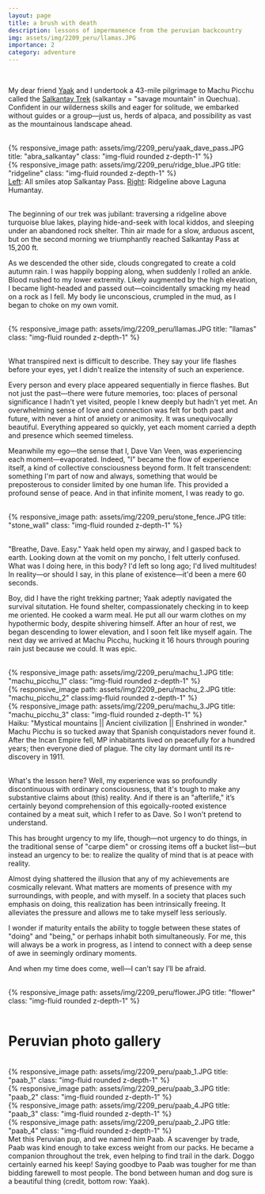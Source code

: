 ```yaml
---
layout: page
title: a brush with death
description: lessons of impermanence from the peruvian backcountry
img: assets/img/2209_peru/llamas.JPG
importance: 2
category: adventure
---
```


<br>

My dear friend [Yaak](https://jacobwinick.com/) and I undertook a 43-mile pilgrimage to Machu Picchu called the [Salkantay Trek](https://www.alltrails.com/trail/peru/cusco/salkantay-trek?u=i) (salkantay = "savage mountain" in Quechua).
Confident in our wilderness skills and eager for solitude, we embarked without guides or a group&mdash;just us, herds of alpaca, and possibility as vast as the mountainous landscape ahead.

<br>
<div class="row justify-content-sm-center">
    <div class="col-sm-7 mt-3 mt-md-0">
        {% responsive_image path: assets/img/2209_peru/yaak_dave_pass.JPG title: "abra_salkantay" class: "img-fluid rounded z-depth-1" %}
    </div>
    <div class="col-sm-5 mt-3 mt-md-0">
        {% responsive_image path: assets/img/2209_peru/ridge_blue.JPG title: "ridgeline" class: "img-fluid rounded z-depth-1" %}
    </div>
<div class="caption">
<u>Left</u>: All smiles atop Salkantay Pass. <u>Right</u>: Ridgeline above Laguna Humantay.
</div>
</div>

<div class="row justify-content-sm-center">
<div class="col-sm-5 mt-md-0">
<div class="strava-embed-placeholder" data-embed-type="route" data-embed-id="3043291508145596376" data-units="imperial" data-hide-elevation="true"></div><script src="https://strava-embeds.com/embed.js"></script>
</div>
</div>
<br>

The beginning of our trek was jubilant: traversing a ridgeline above turquoise blue lakes, playing hide-and-seek with local kiddos, and sleeping under an abandoned rock shelter. 
Thin air made for a slow, arduous ascent, but on the second morning we triumphantly reached Salkantay Pass at 15,200 ft.

As we descended the other side, clouds congregated to create a cold autumn rain.
I was happily bopping along, when suddenly I rolled an ankle. 
Blood rushed to my lower extremity. Likely augmented by the high elevation, I became light-headed and passed out&mdash;coincidentally smacking my head on a rock as I fell. 
My body lie unconscious, crumpled in the mud, as I began to choke on my own vomit.

<br>
<div class="row justify-content-sm-center">
    <div class="col-sm-9 mt-3 mt-md-0">
    {% responsive_image path: assets/img/2209_peru/llamas.JPG title: "llamas" class: "img-fluid rounded z-depth-1" %}
    </div>
</div>
<div class="caption">
</div>
<br>

What transpired next is difficult to describe. They say your life flashes before your eyes, yet I didn't realize the intensity of such an experience. 

Every person and every place appeared sequentially in fierce flashes.
But not just the past&mdash;there were future memories, too: places of personal significance I hadn't yet visited, people I knew deeply but hadn't yet met. An overwhelming sense of love and connection was felt for both past and future, with never a hint of anxiety or animosity. It was unequivocally beautiful. Everything appeared so quickly, yet each moment carried a depth and presence which seemed timeless.

Meanwhile my ego&mdash;the sense that I, Dave Van Veen, was experiencing each moment&mdash;evaporated. Indeed, "I" became the flow of experience itself, a kind of collective consciousness beyond form. 
It felt transcendent: something I'm part of now and always, something that would be preposterous to consider limited by one human life.
This provided a profound sense of peace. And in that infinite moment, I was ready to go.

<br>
<div class="row justify-content-sm-center">
    <div class="col-sm-9 mt-3 mt-md-0">
    {% responsive_image path: assets/img/2209_peru/stone_fence.JPG title: "stone_wall" class: "img-fluid rounded z-depth-1" %}
    </div>
</div>
<div class="caption">
</div>
<br>

"Breathe, Dave. Easy." Yaak held open my airway, and I gasped back to earth. Looking down at the vomit on my poncho, I felt utterly confused. 
What was I doing here, in this body? I'd left so long ago; I'd lived multitudes! In reality&mdash;or should I say, in this plane of existence&mdash;it'd been a mere 60 seconds.

Boy, did I have the right trekking partner; Yaak adeptly navigated the survival situtation.
He found shelter, compassionately checking in to keep me oriented.
He cooked a warm meal. 
He put all our warm clothes on my hypothermic body, despite shivering himself. 
After an hour of rest, we began descending to lower elevation, and I soon felt like myself again. The next day we arrived at Machu Picchu, hucking it 16 hours through pouring rain just because we could. It was epic. 

<br>
<div class="row">
    <div class="col-sm mt-3 mt-md-0">
        {% responsive_image path: assets/img/2209_peru/machu_1.JPG title: "machu_picchu_1" class: "img-fluid rounded z-depth-1" %}
    </div>
    <div class="col-sm mt-3 mt-md-0">
        {% responsive_image path: assets/img/2209_peru/machu_2.JPG title: "machu_picchu_2" class:img-fluid rounded z-depth-1" %}
    </div>
    <div class="col-sm mt-3 mt-md-0">
        {% responsive_image path: assets/img/2209_peru/machu_3.JPG title: "machu_picchu_3" class: "img-fluid rounded z-depth-1" %}
    </div>
</div>
<div class="caption">
   Haiku: "Mystical mountains || Ancient civilization || Enshrined in wonder." <br>
Machu Picchu is so tucked away that Spanish conquistadors never found it. After the Incan Empire fell, MP inhabitants lived on peacefully for a hundred years; then everyone died of plague. The city lay dormant until its re-discovery in 1911.
</div>
<br>

What's the lesson here? Well, my experience was so profoundly discontinuous with ordinary consciousness, that it's tough to make any substantive claims about (this) reality.
And if there is an "afterlife," it’s certainly beyond comprehension of this egoically-rooted existence contained by a meat suit, which I refer to as Dave. So I won't pretend to understand.

This has brought urgency to my life, though&mdash;not urgency to do things, in the traditional sense of "carpe diem" or crossing items off a bucket list&mdash;but instead an urgency to be: to realize the quality of mind that is at peace with reality.

Almost dying shattered the illusion that any of my achievements are cosmically relevant. 
What matters are moments of presence with my surroundings, with people, and with myself. 
In a society that places such emphasis on doing, this realization has been intrinsically freeing.
It alleviates the pressure and allows me to take myself less seriously.

I wonder if maturity entails the ability to toggle between these states of "doing" and "being," or perhaps inhabit both simultaneously.
For me, this will always be a work in progress, as I intend to connect with a deep sense of awe in seemingly ordinary moments.

And when my time does come, well&mdash;I can’t say I’ll be afraid.

<br>
<div class="row justify-content-sm-center">
    <div class="col-sm-4 mt-3 mt-md-0">
        {% responsive_image path: assets/img/2209_peru/flower.JPG title: "flower" class: "img-fluid rounded z-depth-1" %}
    </div>
</div>
<div class="caption">
</div>
<br>

# Peruvian photo gallery
<br>
<div class="row">
    <div class="col-sm mt-3 mt-md-0">
        {% responsive_image path: assets/img/2209_peru/paab_1.JPG title: "paab_1" class: "img-fluid rounded z-depth-1" %}
    </div>
    <div class="col-sm mt-3 mt-md-0">
        {% responsive_image path: assets/img/2209_peru/paab_3.JPG title: "paab_2" class: "img-fluid rounded z-depth-1" %}
    </div>
</div>
<div class="caption">
</div>
<div class="row">
    <div class="col-sm mt-3 mt-md-0">
        {% responsive_image path: assets/img/2209_peru/paab_4.JPG title: "paab_3" class: "img-fluid rounded z-depth-1" %}
    </div>
    <div class="col-sm mt-3 mt-md-0">
        {% responsive_image path: assets/img/2209_peru/paab_2.JPG title: "paab_4" class: "img-fluid rounded z-depth-1" %}
    </div>
</div>
<div class="caption">
   Met this Peruvian pup, and we named him Paab. A scavenger by trade, Paab was kind enough to take excess weight from our packs. He became a companion throughout the trek, even helping to find trail in the dark. Doggo certainly earned his keep! Saying goodbye to Paab was tougher for me than bidding farewell to most people. The bond between human and dog sure is a beautiful thing (credit, bottom row: Yaak).
</div>
